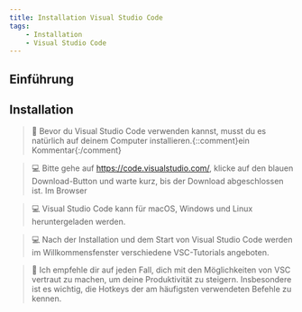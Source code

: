 ```yaml
---
title: Installation Visual Studio Code
tags:
    - Installation
    - Visual Studio Code
---
```


## Einführung

## Installation

>:man: Bevor du Visual Studio Code verwenden kannst, musst du es natürlich auf deinem Computer installieren.{::comment}ein Kommentar{:/comment}

>:computer: Bitte gehe auf https://code.visualstudio.com/, klicke auf den blauen Download-Button und warte kurz, bis der Download abgeschlossen ist. Im Browser

>:computer: Visual Studio Code kann für macOS, Windows und Linux heruntergeladen werden.

>:computer: Nach der Installation und dem Start von Visual Studio Code werden im Willkommensfenster verschiedene VSC-Tutorials angeboten.

>:man: Ich empfehle dir auf jeden Fall, dich mit den Möglichkeiten von VSC vertraut zu machen, um deine Produktivität zu steigern. Insbesondere ist es wichtig, die Hotkeys der am häufigsten verwendeten Befehle zu kennen.

